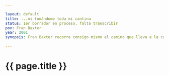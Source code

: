 ```yaml
---

layout: default
title: ...ni tomándome toda mi cantina
status: 1er borrador en proceso, falta transcribir
pov: Fran Baxter
year: 2001
synopsis: Fran Baxter recorre consigo mismo el camino que lleva a la casona de Pakistán Records. Cargan galones de combustible. Platican. Al llegar a la casona vacían los galones en toda la casa y le prenden fuego. La observan arder y siguen hablando hasta que Fran Baxter se da cuenta de que está solo.

---
```


# {{ page.title }}
